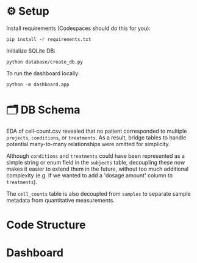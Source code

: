 # ⚙️ Setup

Install requirements (Codespaces should do this for you):
```shell
pip install -r requirements.txt
```

Initialize SQLite DB:
```shell
python database/create_db.py
```

To run the dashboard locally:
```shell
python -m dashboard.app
```

# 🗂️ DB Schema

EDA of cell-count.csv revealed that no patient corresponded to multiple `projects`, `conditions`, or `treatments`. As a result, bridge tables to handle potential many-to-many relationships were omitted for simplicity.

Although `conditions` and `treatments` could have been represented as a simple string or enum field in the `subjects` table, decoupling these now makes it easier to extend them in the future, without too much additional complexity (e.g. if we wanted to add a 'dosage amount' column to `treatments`).

The `cell_counts` table is also decoupled from `samples` to separate sample metadata from quantitative measurements.
# Code Structure

# Dashboard